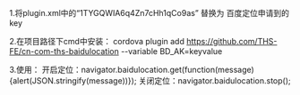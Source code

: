 1.将plugin.xml中的“1TYGQWIA6q4Zn7cHh1qCo9as” 替换为 百度定位申请到的key

2.在项目路径下cmd中安装：
  cordova plugin add https://github.com/THS-FE/cn-com-ths-baidulocation --variable BD_AK=keyvalue

3.使用：
开启定位：navigator.baidulocation.get(function(message){alert(JSON.stringify(message))});
关闭定位：navigator.baidulocation.stop();
